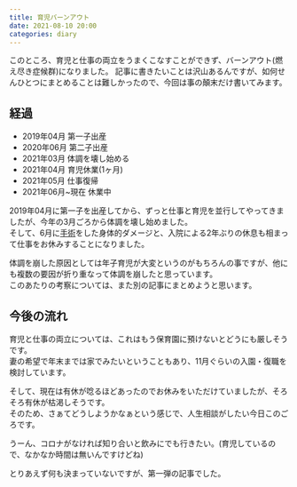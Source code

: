 ```yaml
---
title: 育児バーンアウト
date: 2021-08-10 20:00
categories: diary
---
```


このところ、育児と仕事の両立をうまくこなすことができず、バーンアウト(燃え尽き症候群)になりました。
記事に書きたいことは沢山あるんですが、如何せんひとつにまとめることは難しかったので、今回は事の顛末だけ書いてみます。

## 経過

- 2019年04月 第一子出産
- 2020年06月 第二子出産
- 2021年03月 体調を壊し始める
- 2021年04月 育児休業(1ヶ月)
- 2021年05月 仕事復帰
- 2021年06月~現在 休業中

2019年04月に第一子を出産してから、ずっと仕事と育児を並行してやってきましたが、今年の3月ごろから体調を壊し始めました。  
そして、6月に[手術](https://alpaca.tc/posts/2021-06-09-thyroid-surgery)をした身体的ダメージと、入院による2年ぶりの休息も相まって仕事をお休みすることになりました。

体調を崩した原因としては年子育児が大変というのがもちろんの事ですが、他にも複数の要因が折り重なって体調を崩したと思っています。  
このあたりの考察については、また別の記事にまとめようと思います。

## 今後の流れ

育児と仕事の両立については、これはもう保育園に預けないとどうにも厳しそうです。  
妻の希望で年末までは家でみたいということもあり、11月ぐらいの入園・復職を検討しています。

そして、現在は有休が唸るほどあったのでお休みをいただけていましたが、そろそろ有休が枯渇しそうです。  
そのため、さぁてどうしようかなぁという感じで、人生相談がしたい今日このごろです。

うーん、コロナがなければ知り合いと飲みにでも行きたい。(育児しているので、なかなか時間は無いんですけどね)  

とりあえず何も決まっていないですが、第一弾の記事でした。
